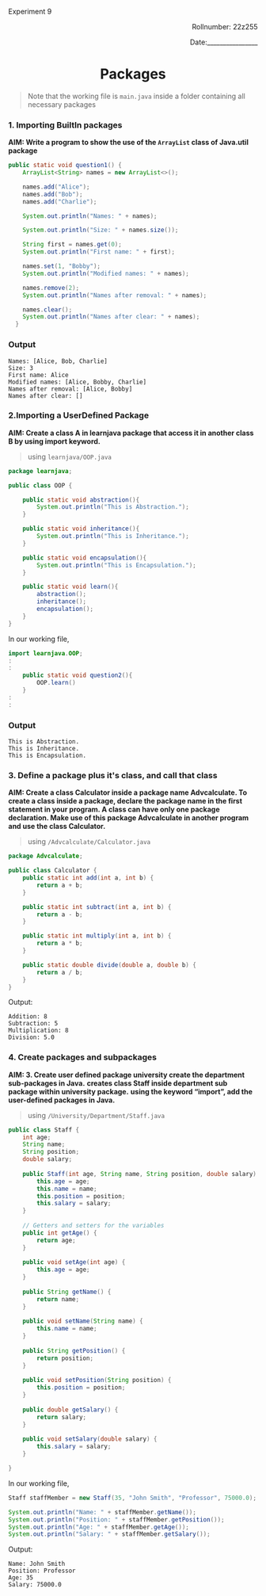 <p>Experiment 9<p>

<p align = 'right'>Rollnumber: 22z255</p>

<p align = 'right'>Date:________________</p>

<h1 align="center">Packages</h1>

> Note that the working file is `main.java` inside a folder containing all necessary packages

### 1. Importing BuiltIn packages
**AIM: Write a program to show the use of the `ArrayList` class of Java.util package**

```java
public static void question1() {
    ArrayList<String> names = new ArrayList<>();

    names.add("Alice");
    names.add("Bob");
    names.add("Charlie");

    System.out.println("Names: " + names);

    System.out.println("Size: " + names.size());

    String first = names.get(0);
    System.out.println("First name: " + first);

    names.set(1, "Bobby");
    System.out.println("Modified names: " + names);

    names.remove(2);
    System.out.println("Names after removal: " + names);

    names.clear();
    System.out.println("Names after clear: " + names);
  }
```

### Output
```
Names: [Alice, Bob, Charlie]
Size: 3
First name: Alice
Modified names: [Alice, Bobby, Charlie]
Names after removal: [Alice, Bobby]
Names after clear: []
```

### 2.Importing a UserDefined Package
**AIM: Create a class A in learnjava package that access it in another class B by using import keyword.**

> using `learnjava/OOP.java` 

```java
package learnjava;

public class OOP {

    public static void abstraction(){
        System.out.println("This is Abstraction.");
    }

    public static void inheritance(){
        System.out.println("This is Inheritance.");
    }

    public static void encapsulation(){
        System.out.println("This is Encapsulation.");
    }

    public static void learn(){
        abstraction();
        inheritance();
        encapsulation();
    }
}
```
In our working file,
```java
import learnjava.OOP;
:
:
    public static void question2(){
        OOP.learn()
    }
:
:
```

### Output
```
This is Abstraction.
This is Inheritance.
This is Encapsulation.
```

### 3. Define a package plus it's class, and call that class
**AIM: Create a class Calculator inside a package name Advcalculate. To create a class inside a package, declare the package name in the first statement in your program. A class can have only one package declaration.
Make use of this package  Advcalculate   in another program and use the class Calculator.**

> using `/Advcalculate/Calculator.java`
```java
package Advcalculate;

public class Calculator {
    public static int add(int a, int b) {
        return a + b;
    }

    public static int subtract(int a, int b) {
        return a - b;
    }

    public static int multiply(int a, int b) {
        return a * b;
    }

    public static double divide(double a, double b) {
        return a / b;
    }
}
```

Output:
```
Addition: 8
Subtraction: 5
Multiplication: 8
Division: 5.0
```

### 4. Create packages and subpackages
**AIM: 3. Create user defined package university create the department sub-packages in Java.**
**creates class Staff inside department sub package within university package.**
**using the keyword “import”, add the user-defined packages in Java.**

> using `/University/Department/Staff.java`
```java
public class Staff {
    int age;
    String name;
    String position;
    double salary;
    
    public Staff(int age, String name, String position, double salary) {
        this.age = age;
        this.name = name;
        this.position = position;
        this.salary = salary;
    }
    
    // Getters and setters for the variables
    public int getAge() {
        return age;
    }
    
    public void setAge(int age) {
        this.age = age;
    }
    
    public String getName() {
        return name;
    }
    
    public void setName(String name) {
        this.name = name;
    }
    
    public String getPosition() {
        return position;
    }
    
    public void setPosition(String position) {
        this.position = position;
    }
    
    public double getSalary() {
        return salary;
    }
    
    public void setSalary(double salary) {
        this.salary = salary;
    }

}
```

In our working file,
```java
Staff staffMember = new Staff(35, "John Smith", "Professor", 75000.0);

System.out.println("Name: " + staffMember.getName());
System.out.println("Position: " + staffMember.getPosition());
System.out.println("Age: " + staffMember.getAge());
System.out.println("Salary: " + staffMember.getSalary());
```

Output:
```
Name: John Smith
Position: Professor
Age: 35
Salary: 75000.0
```